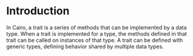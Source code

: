 # Introduction

In Cairo, a trait is a series of methods that can be implemented by a data type. When a trait is implemented for a type, the methods defined in that trait can be called on instances of that type. A trait can be defined with generic types, defining behavior shared by multiple data types.
